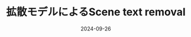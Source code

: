 ---
title: "拡散モデルによるScene text removal"
collection: publications
category: domestic
permalink: /publication/ieice2024-4
excerpt: ''
status: 'Published'
venue: 'IEICE Kyushu'
authors: '吉松 拓海，内田 誠一，<strong> 竹崎 隼平</strong>'
paperurl: 
code: 
date: 2024-09-26
---